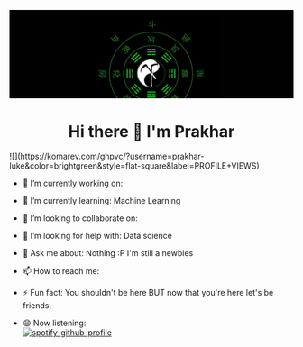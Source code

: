 ![LuKe](https://github.com/prakhar-luke/prakhar-luke/blob/cfbdbd7ddb6232ab9efd1823283b49b961ff6477/Lu1ke.jpg)
<h1 align="center">Hi there 👋 I'm Prakhar</h1>  
![](https://komarev.com/ghpvc/?username=prakhar-luke&color=brightgreen&style=flat-square&label=PROFILE+VIEWS)
<p>  
  
- 🔭 I’m currently working on:   <!--
{{range recentReleases 10}}
[{{.Name}}]({{.URL}}) ([{{.LastRelease.TagName}}]({{.LastRelease.URL}}), {{humanize .LastRelease.PublishedAt}}) - {{.Description}}
{{- end}}
-->  
- 🌱 I’m currently learning: Machine Learning  
  
- 👯 I’m looking to collaborate on:  
  
- 🤔 I’m looking for help with: Data science  
  
- 💬 Ask me about: Nothing :P I'm still a newbies  
   
- 📫 How to reach me: <!-- prakhar.luke@gmail.com -->  
  
- ⚡ Fun fact: You shouldn't be here BUT now that you're here let's be friends.  
  
- 😄 Now listening:  
[![spotify-github-profile](https://spotify-github-profile.vercel.app/api/view?uid=milk3vvnhxud78ca2buarvkpx&cover_image=true&theme=default)](https://spotify-github-profile.vercel.app/api/view?uid=milk3vvnhxud78ca2buarvkpx&redirect=true)
</p>
